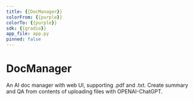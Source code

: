 ```yaml
---
title: {{DocManager}}
colorFrom: {{purple}}
colorTo: {{purple}}
sdk: {{gradio}}
app_file: app.py
pinned: false
---
```


# DocManager
An AI doc manager with web UI, supporting .pdf and .txt.
Create summary and QA from contents of uploading files with OPENAI-ChatGPT.